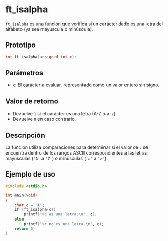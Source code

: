 # ft_isalpha
`ft_isalpha` es una función que verifica si un carácter dado es una letra del alfabeto (ya sea mayúscula o minúscula). 

## Prototipo
```c
int ft_isalpha(unsigned int c);
```

## Parámetros
- `c`: El carácter a evaluar, representado como un valor entero sin signo.

## Valor de retorno
- Devuelve `1` si el carácter es una letra (A-Z o a-z).
- Devuelve `0` en caso contrario.

## Descripción
La función utiliza comparaciones para determinar si el valor de `c` se encuentra dentro de los rangos ASCII correspondientes a las letras mayúsculas (`'A'` a `'Z'`) o minúsculas (`'a'` a `'z'`).

## Ejemplo de uso
```c
#include <stdio.h>

int main(void)
{
    char c = 'A';
    if (ft_isalpha(c))
        printf("%c es una letra.\n", c);
    else
        printf("%c no es una letra.\n", c);
    return 0;
}
```